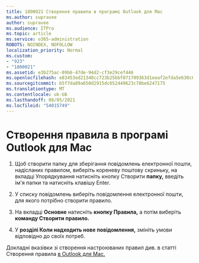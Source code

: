 ```yaml
---
title: 1800021 Створення правила в програмі Outlook для Mac
ms.author: supravee
author: supravee
ms.audience: ITPro
ms.topic: article
ms.service: o365-administration
ROBOTS: NOINDEX, NOFOLLOW
localization_priority: Normal
ms.custom:
- "923"
- "1800021"
ms.assetid: e3b275ac-09b6-47de-94d2-cf3e29cef446
ms.openlocfilehash: e83453ed21348cc723b25bbf071709363d1eeaf2efda5e630c6431f62d348037
ms.sourcegitcommit: b5f7da89a650d2915dc652449623c78be6247175
ms.translationtype: MT
ms.contentlocale: uk-UA
ms.lasthandoff: 08/05/2021
ms.locfileid: "54015749"
---
```

# <a name="how-to-create-a-rule-in-outlook-for-mac"></a>Створення правила в програмі Outlook для Mac

1. Щоб створити папку для зберігання повідомлень електронної пошти, надісланих правилом, виберіть кореневу поштову скриньку, на вкладці Упорядкування натисніть кнопку Створити **папку,** введіть ім'я папки та натисніть клавішу Enter. 

2. У списку повідомлень виберіть повідомлення електронної пошти, для якого потрібно створити правило.

3. На вкладці **Основне** натисніть **кнопку Правила,** а потім виберіть **команду Створити правило.**

4. У **розділі Коли надходить нове повідомлення,** змініть умови відповідно до своїх потреб. 

Докладні вказівки зі створення настроюваних правил див. в статті Створення правила [в Outlook для Mac.](https://aka.ms/AA1uy0v)
  